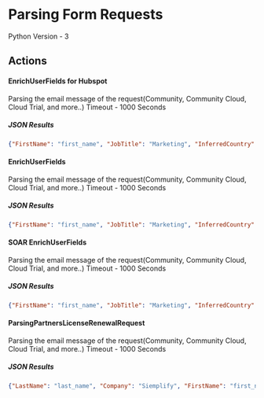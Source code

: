 
# Parsing Form Requests



Python Version - 3



## Actions
#### EnrichUserFields for Hubspot
Parsing the email message of the request(Community, Community Cloud, Cloud Trial, and more..)
Timeout - 1000 Seconds



##### JSON Results
```json
{"FirstName": "first_name", "JobTitle": "Marketing", "InferredCountry": "Canada", "LeadID": "lead_id", "Country": "Canada", "LastName": "last_name"}
```



#### EnrichUserFields
Parsing the email message of the request(Community, Community Cloud, Cloud Trial, and more..)
Timeout - 1000 Seconds



##### JSON Results
```json
{"FirstName": "first_name", "JobTitle": "Marketing", "InferredCountry": "Canada", "LeadID": "lead_id", "Country": "Canada", "LastName": "last_name"}
```



#### SOAR EnrichUserFields
Parsing the email message of the request(Community, Community Cloud, Cloud Trial, and more..)
Timeout - 1000 Seconds



##### JSON Results
```json
{"FirstName": "first_name", "JobTitle": "Marketing", "InferredCountry": "Canada", "LeadID": "lead_id", "Country": "Canada", "LastName": "last_name"}
```



#### ParsingPartnersLicenseRenewalRequest
Parsing the email message of the request(Community, Community Cloud, Cloud Trial, and more..)
Timeout - 1000 Seconds



##### JSON Results
```json
{"LastName": "last_name", "Company": "Siemplify", "FirstName": "first_name", "Country": "Israel"}
```









